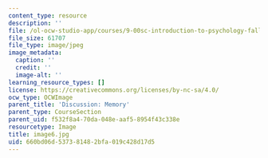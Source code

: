 ```yaml
---
content_type: resource
description: ''
file: /ol-ocw-studio-app/courses/9-00sc-introduction-to-psychology-fall-2011/660bd06d537381482bfa019c428d17d5_image6.jpg
file_size: 61707
file_type: image/jpeg
image_metadata:
  caption: ''
  credit: ''
  image-alt: ''
learning_resource_types: []
license: https://creativecommons.org/licenses/by-nc-sa/4.0/
ocw_type: OCWImage
parent_title: 'Discussion: Memory'
parent_type: CourseSection
parent_uid: f532f8a4-70da-048e-aaf5-8954f43c338e
resourcetype: Image
title: image6.jpg
uid: 660bd06d-5373-8148-2bfa-019c428d17d5
---
```

